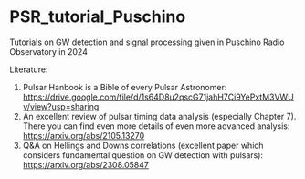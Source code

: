 # PSR_tutorial_Puschino
Tutorials on GW detection and signal processing given in Puschino Radio Observatory in 2024

Literature:
1. Pulsar Hanbook is a Bible of every Pulsar Astronomer:
 https://drive.google.com/file/d/1s64D8u2qscG71jahH7Ci9YePxtM3VWUv/view?usp=sharing
2. An excellent review of pulsar timing data analysis (especially Chapter 7). There you can find even more details of even more advanced analysis:
 https://arxiv.org/abs/2105.13270
3. Q&A on Hellings and Downs correlations (excellent paper which considers fundamental question on GW detection with pulsars):
 https://arxiv.org/abs/2308.05847
